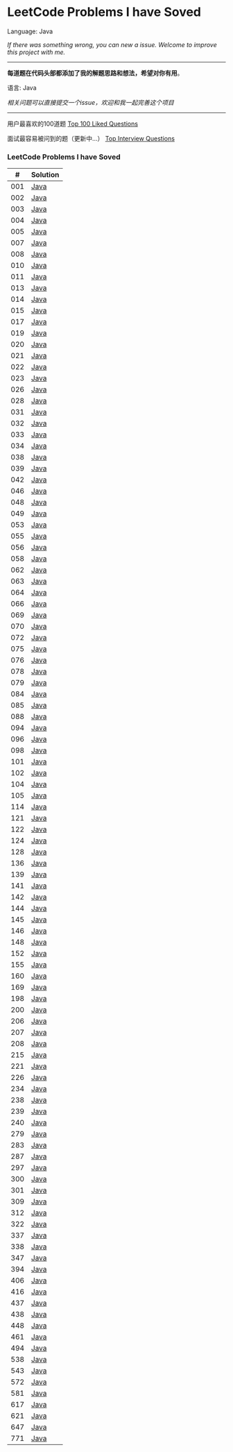 LeetCode Problems I have Soved
===

Language: Java

*If there was something wrong, you can new a issue. 
Welcome to improve this project with me.*  

---

**每道题在代码头部都添加了我的解题思路和想法，希望对你有用**。

语言: Java

*相关问题可以直接提交一个issue，欢迎和我一起完善这个项目*  

---

用户最喜欢的100道题
[Top 100 Liked Questions](./Top100.md)

面试最容易被问到的题（更新中...）
[Top Interview Questions](./TopInterview.md)


### LeetCode Problems I have Soved

| \# | Solution |
|----|------|
| 001  | [Java](./code/lc1.java)
| 002  | [Java](./code/lc2.java)
| 003  | [Java](./code/lc3.java)
| 004  | [Java](./code/lc4.java)
| 005  | [Java](./code/lc5.java)
| 007  | [Java](./code/lc7.java)
| 008  | [Java](./code/lc8.java)
| 010  | [Java](./code/lc10.java)
| 011  | [Java](./code/lc11.java)
| 013  | [Java](./code/lc13java)
| 014  | [Java](./code/lc14java)
| 015  | [Java](./code/lc15java)
| 017  | [Java](./code/lc17.java)
| 019  | [Java](./code/lc19.java)
| 020  | [Java](./code/lc20.java)
| 021  | [Java](./code/lc21.java)
| 022  | [Java](./code/lc22.java)
| 023  | [Java](./code/lc23.java)
| 026  | [Java](./code/lc26.java)
| 028  | [Java](./code/lc28.java)
| 031  | [Java](./code/lc31.java)
| 032  | [Java](./code/lc32.java)
| 033  | [Java](./code/lc33.java)
| 034  | [Java](./code/lc34.java)
| 038  | [Java](./code/lc38.java)
| 039  | [Java](./code/lc39.java)
| 042  | [Java](./code/lc42.java)
| 046  | [Java](./code/lc46.java)
| 048  | [Java](./code/lc48.java)
| 049  | [Java](./code/lc49.java)
| 053  | [Java](./code/lc53.java)
| 055  | [Java](./code/lc55.java)
| 056  | [Java](./code/lc56.java)
| 058  | [Java](./code/lc58.java)
| 062  | [Java](./code/lc62.java)
| 063  | [Java](./code/lc63.java)
| 064  | [Java](./code/lc64.java)
| 066  | [Java](./code/lc66.java)
| 069  | [Java](./code/lc69.java)
| 070  | [Java](./code/lc70.java)
| 072  | [Java](./code/lc72.java)
| 075  | [Java](./code/lc75.java)
| 076  | [Java](./code/lc76.java)
| 078  | [Java](./code/lc78.java)
| 079  | [Java](./code/lc79.java)
| 084  | [Java](./code/lc84.java)
| 085  | [Java](./code/lc85.java)
| 088  | [Java](./code/lc88.java)
| 094  | [Java](./code/lc94.java)
| 096  | [Java](./code/lc96.java)
| 098  | [Java](./code/lc98.java)
| 101  | [Java](./code/lc101.java)
| 102  | [Java](./code/lc102.java)
| 104  | [Java](./code/lc104.java)
| 105  | [Java](./code/lc105.java)
| 114  | [Java](./code/lc114.java)
| 121  | [Java](./code/lc121.java)
| 122  | [Java](./code/lc122.java)
| 124  | [Java](./code/lc124.java)
| 128  | [Java](./code/lc128.java)
| 136  | [Java](./code/lc136.java)
| 139  | [Java](./code/lc139.java)
| 141  | [Java](./code/lc141.java)
| 142  | [Java](./code/lc142.java)
| 144  | [Java](./code/lc144.java)
| 145  | [Java](./code/lc145.java)
| 146  | [Java](./code/lc146.java)
| 148  | [Java](./code/lc148.java)
| 152  | [Java](./code/lc152.java)
| 155  | [Java](./code/lc155.java)
| 160  | [Java](./code/lc160.java)
| 169  | [Java](./code/lc169.java)
| 198  | [Java](./code/lc198.java)
| 200  | [Java](./code/lc200.java)
| 206  | [Java](./code/lc206.java)
| 207  | [Java](./code/lc207.java)
| 208  | [Java](./code/lc208.java)
| 215  | [Java](./code/lc215.java)
| 221  | [Java](./code/lc221.java)
| 226  | [Java](./code/lc226.java)
| 234  | [Java](./code/lc234.java)
| 238  | [Java](./code/lc238.java)
| 239  | [Java](./code/lc239.java)
| 240  | [Java](./code/lc240.java)
| 279  | [Java](./code/lc279.java)
| 283  | [Java](./code/lc283.java)
| 287  | [Java](./code/lc287.java)
| 297  | [Java](./code/lc297.java)
| 300  | [Java](./code/lc300.java)
| 301  | [Java](./code/lc301.java)
| 309  | [Java](./code/lc309.java)
| 312  | [Java](./code/lc312.java)
| 322  | [Java](./code/lc322.java)
| 337  | [Java](./code/lc337.java)
| 338  | [Java](./code/lc338.java)
| 347  | [Java](./code/lc347.java)
| 394  | [Java](./code/lc394.java)
| 406  | [Java](./code/lc406.java)
| 416  | [Java](./code/lc416.java)
| 437  | [Java](./code/lc437.java)
| 438  | [Java](./code/lc438.java)
| 448  | [Java](./code/lc448.java)
| 461  | [Java](./code/lc461.java)
| 494  | [Java](./code/lc494.java)
| 538  | [Java](./code/lc538.java)
| 543  | [Java](./code/lc543.java)
| 572  | [Java](./code/lc572.java)
| 581  | [Java](./code/lc581.java)
| 617  | [Java](./code/lc617.java)
| 621  | [Java](./code/lc621.java)
| 647  | [Java](./code/lc647.java)
| 771  | [Java](./code/lc771.java)
